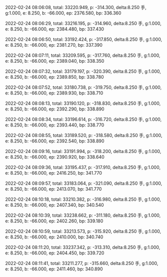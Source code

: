 2022-02-24 08:06:08, total: 33220.949, p: -314.300, delta:8.250 手, g:1.000, e: 8.250, b: -66.000, ep: 2376.580, bp: 336.360

2022-02-24 08:06:29, total: 33216.195, p: -314.960, delta:8.250 手, g:1.000, e: 8.250, b: -66.000, ep: 2384.480, bp: 337.430

2022-02-24 08:06:50, total: 33192.424, p: -317.850, delta:8.250 手, g:1.000, e: 8.250, b: -66.000, ep: 2381.270, bp: 337.390

2022-02-24 08:07:11, total: 33209.595, p: -317.760, delta:8.250 手, g:1.000, e: 8.250, b: -66.000, ep: 2389.040, bp: 338.350

2022-02-24 08:07:32, total: 33179.197, p: -320.390, delta:8.250 手, g:1.000, e: 8.250, b: -66.000, ep: 2389.850, bp: 338.780

2022-02-24 08:07:52, total: 33180.738, p: -319.750, delta:8.250 手, g:1.000, e: 8.250, b: -66.000, ep: 2389.930, bp: 338.710

2022-02-24 08:08:13, total: 33190.120, p: -318.830, delta:8.250 手, g:1.000, e: 8.250, b: -66.000, ep: 2392.290, bp: 338.890

2022-02-24 08:08:34, total: 33196.614, p: -316.720, delta:8.250 手, g:1.000, e: 8.250, b: -66.000, ep: 2393.440, bp: 338.770

2022-02-24 08:08:55, total: 33189.520, p: -318.580, delta:8.250 手, g:1.000, e: 8.250, b: -66.000, ep: 2392.540, bp: 338.890

2022-02-24 08:09:16, total: 33191.994, p: -318.200, delta:8.250 手, g:1.000, e: 8.250, b: -66.000, ep: 2390.920, bp: 338.640

2022-02-24 08:09:36, total: 33195.437, p: -317.910, delta:8.250 手, g:1.000, e: 8.250, b: -66.000, ep: 2416.250, bp: 341.770

2022-02-24 08:09:57, total: 33183.064, p: -321.090, delta:8.250 手, g:1.000, e: 8.250, b: -66.000, ep: 2413.070, bp: 341.770

2022-02-24 08:10:18, total: 33210.382, p: -316.980, delta:8.250 手, g:1.000, e: 8.250, b: -66.000, ep: 2407.340, bp: 340.540

2022-02-24 08:10:39, total: 33238.662, p: -311.180, delta:8.250 手, g:1.000, e: 8.250, b: -66.000, ep: 2402.260, bp: 339.180

2022-02-24 08:10:59, total: 33213.573, p: -315.920, delta:8.250 手, g:1.000, e: 8.250, b: -66.000, ep: 2410.000, bp: 340.740

2022-02-24 08:11:20, total: 33237.342, p: -313.310, delta:8.250 手, g:1.000, e: 8.250, b: -66.000, ep: 2404.450, bp: 339.720

2022-02-24 08:11:41, total: 33211.277, p: -315.660, delta:8.250 手, g:1.000, e: 8.250, b: -66.000, ep: 2411.460, bp: 340.890